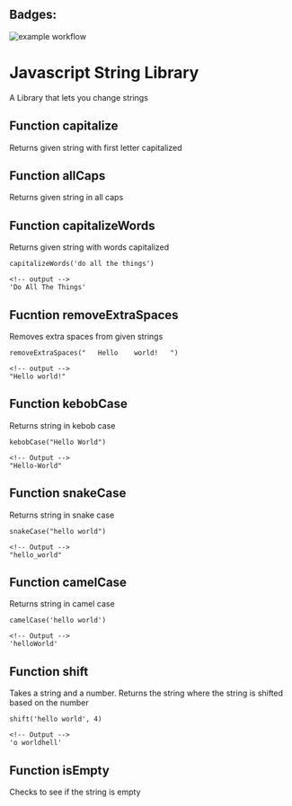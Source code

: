 ## Badges:
![example workflow](https://github.com/furgot100/string-lib/actions/workflows/node.js.yml/badge.svg)

# Javascript String Library
A Library that lets you change strings

## Function capitalize
Returns given string with first letter capitalized

## Function allCaps
Returns given string in all caps

## Function capitalizeWords
Returns given string with words capitalized
```
capitalizeWords('do all the things')

<!-- output -->
'Do All The Things'
```

## Fucntion removeExtraSpaces
Removes extra spaces from given strings
```
removeExtraSpaces("   Hello    world!   ")

<!-- output -->
"Hello world!"
```

## Function kebobCase
Returns string in kebob case
```
kebobCase("Hello World")

<!-- Output -->
"Hello-World"
```

## Function snakeCase
Returns string in snake case
```
snakeCase("hello world")

<!-- Output -->
"hello_world"
```

## Function camelCase
Returns string in camel case
```
camelCase('hello world')

<!-- Output -->
'helloWorld'
```

## Function shift
Takes a string and a number. Returns the string where the string is shifted based on the number
```
shift('hello world', 4)

<!-- Output -->
'o worldhell'
```

## Function isEmpty
Checks to see if the string is empty